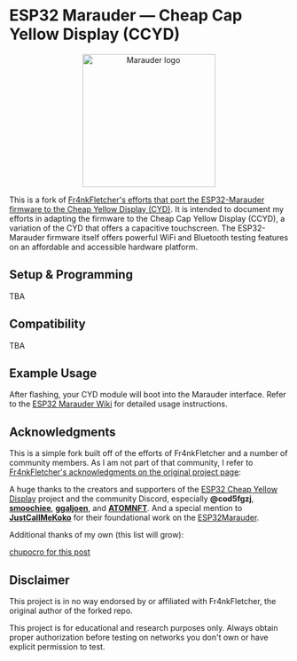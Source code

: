 # ESP32 Marauder — Cheap Cap Yellow Display (CCYD)

<p align="center">
  <img alt="Marauder logo" src="https://github.com/csanting/ESP32-Marauder-Cheap-Cap-Yellow-Display/blob/master/img/logo01.png" width="240">
</p>

This is a fork of [Fr4nkFletcher's efforts that port the ESP32-Marauder firmware to the Cheap Yellow Display (CYD)](https://github.com/Fr4nkFletcher/ESP32-Marauder-Cheap-Yellow-Display). It is intended to document my efforts in adapting the firmware to the Cheap Cap Yellow Display (CCYD), a variation of the CYD that offers a capacitive touchscreen. The ESP32-Marauder firmware itself offers powerful WiFi and Bluetooth testing features on an affordable and accessible hardware platform.

## Setup & Programming

TBA

## Compatibility

TBA

## Example Usage

After flashing, your CYD module will boot into the Marauder interface. Refer to the [ESP32 Marauder Wiki](https://github.com/justcallmekoko/ESP32Marauder/wiki) for detailed usage instructions.

## Acknowledgments

This is a simple fork built off of the efforts of Fr4nkFletcher and a number of community members. As I am not part of that community, I refer to [Fr4nkFletcher's acknowledgments on the original project page](https://github.com/Fr4nkFletcher/ESP32-Marauder-Cheap-Yellow-Display?tab=readme-ov-file#acknowledgments):

A huge thanks to the creators and supporters of the [ESP32 Cheap Yellow Display](https://github.com/witnessmenow/ESP32-Cheap-Yellow-Display) project and the community Discord, especially **@cod5fgzj**, [**smoochiee**](https://github.com/smoochiee), [**ggaljoen**](https://github.com/ggaljoen), and [**ATOMNFT**](https://github.com/ATOMNFT). And a special mention to [**JustCallMeKoko**](https://github.com/justcallmekoko) for their foundational work on the [ESP32Marauder](https://github.com/justcallmekoko/ESP32Marauder).

Additional thanks of my own (this list will grow):

[chupocro for this post](https://github.com/witnessmenow/ESP32-Cheap-Yellow-Display/discussions/200#discussioncomment-10078820)

## Disclaimer

This project is in no way endorsed by or affiliated with Fr4nkFletcher, the original author of the forked repo.

This project is for educational and research purposes only. Always obtain proper authorization before testing on networks you don't own or have explicit permission to test.
